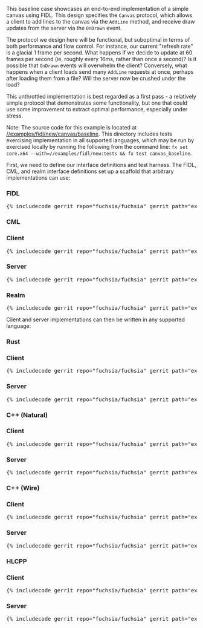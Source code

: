 This baseline case showcases an end-to-end implementation of a simple canvas
using FIDL. This design specifies the `Canvas` protocol, which allows a client
to add lines to the canvas via the `AddLine` method, and receive draw updates
from the server via the `OnDrawn` event.

The protocol we design here will be functional, but suboptimal in terms of both
performance and flow control. For instance, our current "refresh rate" is a
glacial 1 frame per second. What happens if we decide to update at 60 frames per
second (ie, roughly every 16ms, rather than once a second)? Is it possible that
`OnDrawn` events will overwhelm the client? Conversely, what happens when a
client loads send many `AddLine` requests at once, perhaps after loading them
from a file? Will the server now be crushed under the load?

This unthrottled implementation is best regarded as a first pass - a relatively
simple protocol that demonstrates some functionality, but one that could use
some improvement to extract optimal performance, especially under stress.

Note: The source code for this example is located at
[//examples/fidl/new/canvas/baseline](/examples/fidl/new/canvas/baseline).
This directory includes tests exercising implementation in all supported
languages, which may be run by exercised locally by running the following from
the command line: `fx set core.x64 --with=//examples/fidl/new:tests && fx test
canvas_baseline`.

First, we need to define our interface definitions and test harness. The FIDL,
CML, and realm interface definitions set up a scaffold that arbitrary
implementations can use:

<div>
  <devsite-selector>
    <!-- FIDL -->
    <section>
      <h3>FIDL</h3>
      <pre class="prettyprint">{% includecode gerrit_repo="fuchsia/fuchsia" gerrit_path="examples/fidl/new/canvas/baseline/fidl/canvas.test.fidl" %}</pre>
    </section>
    <!-- CML -->
    <section style="padding: 0px;">
      <h3>CML</h3>
      <devsite-selector style="margin: 0px; padding: 0px;">
        <section>
          <h3>Client</h3>
          <pre class="prettyprint">{% includecode gerrit_repo="fuchsia/fuchsia" gerrit_path="examples/fidl/new/canvas/baseline/meta/client.cml" %}</pre>
        </section>
        <section>
          <h3>Server</h3>
          <pre class="prettyprint">{% includecode gerrit_repo="fuchsia/fuchsia" gerrit_path="examples/fidl/new/canvas/baseline/meta/server.cml" %}</pre>
        </section>
        <section>
          <h3>Realm</h3>
          <pre class="prettyprint">{% includecode gerrit_repo="fuchsia/fuchsia" gerrit_path="examples/fidl/new/canvas/baseline/realm/meta/realm.cml" %}</pre>
        </section>
      </devsite-selector>
    </section>
  </devsite-selector>
</div>

Client and server implementations can then be written in any supported language:

<div>
  <devsite-selector>
    <!-- Rust -->
    <section style="padding: 0px;">
      <h3>Rust</h3>
      <devsite-selector style="margin: 0px; padding: 0px;">
        <section>
          <h3>Client</h3>
          <pre class="prettyprint lang-rust">{% includecode gerrit_repo="fuchsia/fuchsia" gerrit_path="examples/fidl/new/canvas/baseline/rust/client/src/main.rs" %}</pre>
        </section>
        <section>
          <h3>Server</h3>
          <pre class="prettyprint lang-rust">{% includecode gerrit_repo="fuchsia/fuchsia" gerrit_path="examples/fidl/new/canvas/baseline/rust/server/src/main.rs" %}</pre>
        </section>
      </devsite-selector>
    </section>
    <!-- C++ (Natural) -->
    <section style="padding: 0px;">
      <h3>C++ (Natural)</h3>
      <devsite-selector style="margin: 0px; padding: 0px;">
        <section>
          <h3>Client</h3>
          <pre class="prettyprint lang-cc">{% includecode gerrit_repo="fuchsia/fuchsia" gerrit_path="examples/fidl/new/canvas/baseline/cpp-natural/TODO.md" region_tag="todo" %}</pre>
        </section>
        <section>
          <h3>Server</h3>
          <pre class="prettyprint lang-cc">{% includecode gerrit_repo="fuchsia/fuchsia" gerrit_path="examples/fidl/new/canvas/baseline/cpp-natural/TODO.md" region_tag="todo" %}</pre>
        </section>
      </devsite-selector>
    </section>
    <!-- C++ (Wire) -->
    <section style="padding: 0px;">
      <h3>C++ (Wire)</h3>
      <devsite-selector style="margin: 0px; padding: 0px;">
        <section>
          <h3>Client</h3>
          <pre class="prettyprint lang-cc">{% includecode gerrit_repo="fuchsia/fuchsia" gerrit_path="examples/fidl/new/canvas/baseline/cpp-wire/TODO.md" region_tag="todo" %}</pre>
        </section>
        <section>
          <h3>Server</h3>
          <pre class="prettyprint lang-cc">{% includecode gerrit_repo="fuchsia/fuchsia" gerrit_path="examples/fidl/new/canvas/baseline/cpp-wire/TODO.md" region_tag="todo" %}</pre>
        </section>
      </devsite-selector>
    </section>
    <!-- HLCPP -->
    <section style="padding: 0px;">
      <h3>HLCPP</h3>
      <devsite-selector style="margin: 0px; padding: 0px;">
        <section>
          <h3>Client</h3>
          <pre class="prettyprint lang-cc">{% includecode gerrit_repo="fuchsia/fuchsia" gerrit_path="examples/fidl/new/canvas/baseline/hlcpp/TODO.md" region_tag="todo" %}</pre>
        </section>
        <section>
          <h3>Server</h3>
          <pre class="prettyprint lang-cc">{% includecode gerrit_repo="fuchsia/fuchsia" gerrit_path="examples/fidl/new/canvas/baseline/hlcpp/TODO.md" region_tag="todo" %}</pre>
        </section>
      </devsite-selector>
    </section>
  </devsite-selector>
</div>
